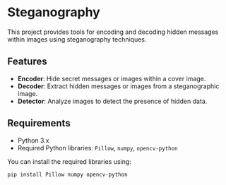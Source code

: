 # Steganography

This project provides tools for encoding and decoding hidden messages within images using steganography techniques.

## Features

- **Encoder**: Hide secret messages or images within a cover image.
- **Decoder**: Extract hidden messages or images from a steganographic image.
- **Detector**: Analyze images to detect the presence of hidden data.

## Requirements

- Python 3.x
- Required Python libraries: `Pillow`, `numpy`, `opencv-python`

You can install the required libraries using:

```bash
pip install Pillow numpy opencv-python
